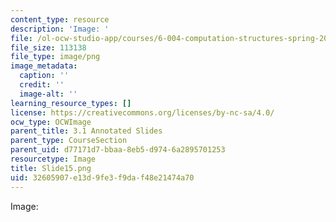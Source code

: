 ```yaml
---
content_type: resource
description: 'Image: '
file: /ol-ocw-studio-app/courses/6-004-computation-structures-spring-2017/32605907e13d9fe3f9daf48e21474a70_Slide15.png
file_size: 113138
file_type: image/png
image_metadata:
  caption: ''
  credit: ''
  image-alt: ''
learning_resource_types: []
license: https://creativecommons.org/licenses/by-nc-sa/4.0/
ocw_type: OCWImage
parent_title: 3.1 Annotated Slides
parent_type: CourseSection
parent_uid: d77171d7-bbaa-8eb5-d974-6a2895701253
resourcetype: Image
title: Slide15.png
uid: 32605907-e13d-9fe3-f9da-f48e21474a70
---
```

Image: 